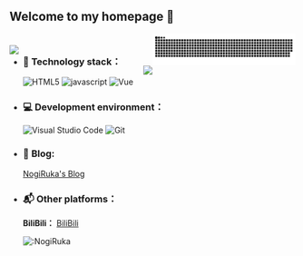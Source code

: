 ## Welcome to my homepage :wave:

<picture>
    <source media="(prefers-color-scheme: dark)" srcset="https://raw.githubusercontent.com/NogiRuka/nogiruka/output/github-contribution-grid-snake-dark.svg">
    <source media="(prefers-color-scheme: light)" srcset="https://raw.githubusercontent.com/NogiRuka/nogiruka/output/github-contribution-grid-snake.svg">
    <img align="right" width="50%" alt="github contribution grid snake animation" src="https://raw.githubusercontent.com/NogiRuka/nogiruka/output/github-contribution-grid-snake.svg">
</picture>

<picture>
    <source media="(prefers-color-scheme: dark)" srcset="https://github-readme-stats-ouuan.vercel.app/api?username=NogiRuka&theme=vue-dark&show_icons=true&rank_icon=github">
    <source media="(prefers-color-scheme: light)" srcset="https://github-readme-stats-ouuan.vercel.app/api?username=NogiRuka&theme=vue&show_icons=true&rank_icon=github">
    <img align="right" style="margin-top:20px;" width="50%" src="https://github-readme-stats-ouuan.vercel.app/api?username=NogiRuka&theme=vue&show_icons=true&rank_icon=github">
</picture>

<picture>
    <source media="(prefers-color-scheme: dark)" srcset="https://github-readme-stats.vercel.app/api/top-langs/?username=NogiRuka&layout=compact">
    <source media="(prefers-color-scheme: light)" srcset="https://github-readme-stats.vercel.app/api/top-langs/?username=NogiRuka&layout=compact">
    <img align="right" style="margin-top:20px;"  src="https://github-readme-stats.vercel.app/api/top-langs/?username=NogiRuka&layout=compact">
</picture>

- ### 🔨 Technology stack：

  ![HTML5](https://img.shields.io/badge/-HTML5-E34F26?style=flat-square&logo=html5&logoColor=white) ![javascript](https://img.shields.io/badge/-JavaScript-3776AB?style=flat-square&logo=javascript&logoColor=white) ![Vue](https://img.shields.io/badge/-Vue-20BB87?style=flat-square&logo=vue.js&logoColor=white)

- ### 💻 **Development environment：**

  ![Visual Studio Code](https://img.shields.io/badge/-Visual_Studio_Code-007ACC?style=flat-square&logo=visual-studio-code&logoColor=white) ![Git](https://img.shields.io/badge/-Git-F05032?style=flat-square&logo=git&logoColor=white)


- ### 📝 **Blog:**

  [NogiRuka's Blog](https://nogiruka.top)

- ### 📬 **Other platforms：**

  **BiliBili：** [BiliBili](https://space.bilibili.com/420385011)
  
  ![:NogiRuka](https://count.getloli.com/get/@:NogiRuka?theme=rule34)

